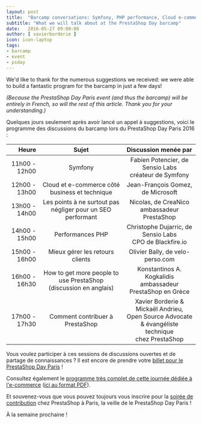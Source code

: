 ```yaml
---
layout: post
title:  "Barcamp conversations: Symfony, PHP performance, Cloud e-commerce, SEO, Customer Returns and more!"
subtitle: "What we will talk about at the PrestaShop Day barcamp"
date:   2016-05-27 09:00:00
author: [ xavierborderie ]
icon: icon-laptop
tags:
- barcamp
- event
- psday
---
```


We'd like to thank for the numerous suggestions we received: we were able to build a fantastic program for the barcamp in just a few days!

<i>(Because the PrestaShop Day Paris event (and thus the barcamp) will be entirely in French, so will the rest of this article. Thank you for your understanding.)</i>

Quelques jours seulement après avoir lancé un appel à suggestions, voici le programme des discussions du barcamp lors du PrestaShop Day Paris 2016 :

|         Heure |                            Sujet                            |                                    Discussion menée par                                   |
|--------------:|:-----------------------------------------------------------:|:-----------------------------------------------------------------------------------------:|
| 11h00 - 12h00 |                           Symfony                           |                    Fabien Potencier, de Sensio Labs<br/>créateur de Symfony                   |
| 12h00 - 13h00 |        Cloud et e-commerce côté business et technique       |                             Jean-François Gomez, de Microsoft                             |
| 13h00 - 14h00 | Les points à ne surtout pas négliger pour un SEO performant |                        Nicolas, de CreaNico<br/>ambassadeur PrestaShop                       |
| 14h00 - 15h00 |                       Performances PHP                      |                  Christophe Dujarric, de Sensio Labs<br/>CPO de Blackfire.io                  |
| 15h00 - 16h00 |               Mieux gérer les retours clients               |                              Olivier Bally, de velo-perso.com                             |
| 16h00 - 16h30 |         How to get more people to use PrestaShop<br/>(discussion en anglais)            |                  Konstantinos A. Kogkalidis<br/>ambassadeur PrestaShop en Grèce              |
| 17h00 - 17h30 |               Comment contribuer à PrestaShop               | Xavier Borderie & Mickaël Andrieu, <br/>Open Source Advocate & évangéliste technique<br/>chez PrestaShop |

Vous voulez participer à ces sessions de discussions ouvertes et de partage de connaissances ? Il est encore de prendre votre [billet pour le PrestaShop Day Paris](http://www.eventbrite.com/e/billets-prestashop-day-paris-24083434200?aff=Build) !

Consultez également le [programme très complet de cette journée dédiée à l'e-commerce](http://www.prestashopday.com/) ([ici au format PDF](http://www.prestashopday.com/wp-content/uploads/pdf/Plan_programme_2016.pdf)).

Et souvenez-vous que vous pouvez toujours vous inscrire pour la [soirée de contribution](http://build.prestashop.com/news/contributor-night-barcamp-prestashop-day/) chez PrestaShop à Paris, la veille de le PrestaShop Day Paris !

À la semaine prochaine !
